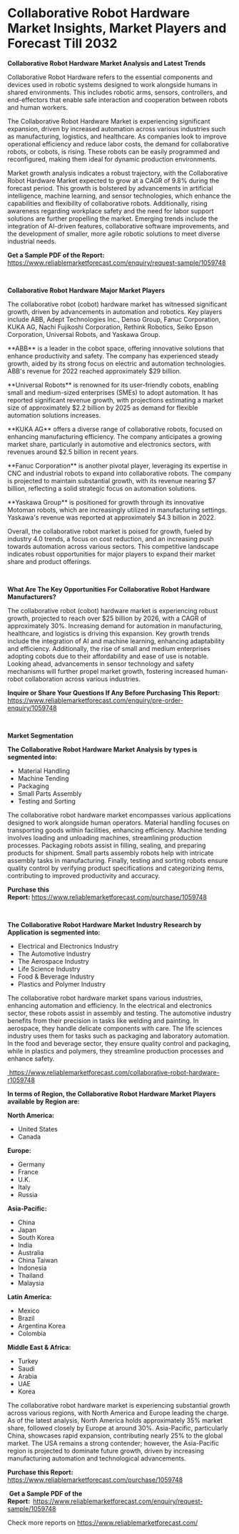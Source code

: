 <p><h1>Collaborative Robot Hardware Market Insights, Market Players and Forecast Till 2032</h1></p><p><strong>Collaborative Robot Hardware Market Analysis and Latest Trends</strong></p>
<p><p>Collaborative Robot Hardware refers to the essential components and devices used in robotic systems designed to work alongside humans in shared environments. This includes robotic arms, sensors, controllers, and end-effectors that enable safe interaction and cooperation between robots and human workers. </p><p>The Collaborative Robot Hardware Market is experiencing significant expansion, driven by increased automation across various industries such as manufacturing, logistics, and healthcare. As companies look to improve operational efficiency and reduce labor costs, the demand for collaborative robots, or cobots, is rising. These robots can be easily programmed and reconfigured, making them ideal for dynamic production environments.</p><p>Market growth analysis indicates a robust trajectory, with the Collaborative Robot Hardware Market expected to grow at a CAGR of 9.8% during the forecast period. This growth is bolstered by advancements in artificial intelligence, machine learning, and sensor technologies, which enhance the capabilities and flexibility of collaborative robots. Additionally, rising awareness regarding workplace safety and the need for labor support solutions are further propelling the market. Emerging trends include the integration of AI-driven features, collaborative software improvements, and the development of smaller, more agile robotic solutions to meet diverse industrial needs.</p></p>
<p><strong>Get a Sample PDF of the Report:&nbsp;</strong> <a href="https://www.reliablemarketforecast.com/enquiry/request-sample/1059748?utm_campaign=2781&utm_medium=2&utm_source=Github&utm_content=ia&utm_term=22032025&utm_id=collaborative-robot-hardware">https://www.reliablemarketforecast.com/enquiry/request-sample/1059748</a></p>
<p>&nbsp;</p>
<p><strong>Collaborative Robot Hardware Major Market Players</strong></p>
<p><p>The collaborative robot (cobot) hardware market has witnessed significant growth, driven by advancements in automation and robotics. Key players include ABB, Adept Technologies Inc., Denso Group, Fanuc Corporation, KUKA AG, Nachi Fujikoshi Corporation, Rethink Robotics, Seiko Epson Corporation, Universal Robots, and Yaskawa Group.</p><p>**ABB** is a leader in the cobot space, offering innovative solutions that enhance productivity and safety. The company has experienced steady growth, aided by its strong focus on electric and automation technologies. ABB's revenue for 2022 reached approximately $29 billion.</p><p>**Universal Robots** is renowned for its user-friendly cobots, enabling small and medium-sized enterprises (SMEs) to adopt automation. It has reported significant revenue growth, with projections estimating a market size of approximately $2.2 billion by 2025 as demand for flexible automation solutions increases.</p><p>**KUKA AG** offers a diverse range of collaborative robots, focused on enhancing manufacturing efficiency. The company anticipates a growing market share, particularly in automotive and electronics sectors, with revenues around $2.5 billion in recent years.</p><p>**Fanuc Corporation** is another pivotal player, leveraging its expertise in CNC and industrial robots to expand into collaborative robots. The company is projected to maintain substantial growth, with its revenue nearing $7 billion, reflecting a solid strategic focus on automation solutions.</p><p>**Yaskawa Group** is positioned for growth through its innovative Motoman robots, which are increasingly utilized in manufacturing settings. Yaskawa's revenue was reported at approximately $4.3 billion in 2022.</p><p>Overall, the collaborative robot market is poised for growth, fueled by industry 4.0 trends, a focus on cost reduction, and an increasing push towards automation across various sectors. This competitive landscape indicates robust opportunities for major players to expand their market share and product offerings.</p></p>
<p>&nbsp;</p>
<p><strong>What Are The Key Opportunities For Collaborative Robot Hardware Manufacturers?</strong></p>
<p><p>The collaborative robot (cobot) hardware market is experiencing robust growth, projected to reach over $25 billion by 2026, with a CAGR of approximately 30%. Increasing demand for automation in manufacturing, healthcare, and logistics is driving this expansion. Key growth trends include the integration of AI and machine learning, enhancing adaptability and efficiency. Additionally, the rise of small and medium enterprises adopting cobots due to their affordability and ease of use is notable. Looking ahead, advancements in sensor technology and safety mechanisms will further propel market growth, fostering increased human-robot collaboration across various industries.</p></p>
<p><strong>Inquire or Share Your Questions If Any Before Purchasing This Report:</strong> <a href="https://www.reliablemarketforecast.com/enquiry/pre-order-enquiry/1059748?utm_campaign=2781&utm_medium=2&utm_source=Github&utm_content=ia&utm_term=22032025&utm_id=collaborative-robot-hardware">https://www.reliablemarketforecast.com/enquiry/pre-order-enquiry/1059748</a></p>
<p>&nbsp;</p>
<p><strong>Market Segmentation</strong></p>
<p><strong>The Collaborative Robot Hardware Market Analysis by types is segmented into:</strong></p>
<p><ul><li>Material Handling</li><li>Machine Tending</li><li>Packaging</li><li>Small Parts Assembly</li><li>Testing and Sorting</li></ul></p>
<p><p>The collaborative robot hardware market encompasses various applications designed to work alongside human operators. Material handling focuses on transporting goods within facilities, enhancing efficiency. Machine tending involves loading and unloading machines, streamlining production processes. Packaging robots assist in filling, sealing, and preparing products for shipment. Small parts assembly robots help with intricate assembly tasks in manufacturing. Finally, testing and sorting robots ensure quality control by verifying product specifications and categorizing items, contributing to improved productivity and accuracy.</p></p>
<p><strong>Purchase this Report:&nbsp;</strong><a href="https://www.reliablemarketforecast.com/purchase/1059748?utm_campaign=2781&utm_medium=2&utm_source=Github&utm_content=ia&utm_term=22032025&utm_id=collaborative-robot-hardware">https://www.reliablemarketforecast.com/purchase/1059748</a></p>
<p>&nbsp;</p>
<p><strong>The Collaborative Robot Hardware Market Industry Research by Application is segmented into:</strong></p>
<p><ul><li>Electrical and Electronics Industry</li><li>The Automotive Industry</li><li>The Aerospace Industry</li><li>Life Science Industry</li><li>Food & Beverage Industry</li><li>Plastics and Polymer Industry</li></ul></p>
<p><p>The collaborative robot hardware market spans various industries, enhancing automation and efficiency. In the electrical and electronics sector, these robots assist in assembly and testing. The automotive industry benefits from their precision in tasks like welding and painting. In aerospace, they handle delicate components with care. The life sciences industry uses them for tasks such as packaging and laboratory automation. In the food and beverage sector, they ensure quality control and packaging, while in plastics and polymers, they streamline production processes and enhance safety.</p></p>
<p><a href="https://www.reliablemarketforecast.com/collaborative-robot-hardware-r1059748?utm_campaign=2781&utm_medium=2&utm_source=Github&utm_content=ia&utm_term=22032025&utm_id=collaborative-robot-hardware">&nbsp;https://www.reliablemarketforecast.com/collaborative-robot-hardware-r1059748</a></p>
<p><strong>In terms of Region, the Collaborative Robot Hardware Market Players available by Region are:</strong></p>
<p>
    <p> <strong> North America: </strong>
        <ul>
            <li>United States</li>
            <li>Canada</li>
        </ul>
        </p> 
    <p> <strong> Europe: </strong>
        <ul>
            <li>Germany</li>
            <li>France</li>
            <li>U.K.</li>
            <li>Italy</li>
            <li>Russia</li>
        </ul>
        </p> 
    <p> <strong> Asia-Pacific: </strong>
        <ul>
            <li>China</li>
            <li>Japan</li>
            <li>South Korea</li>
            <li>India</li>
            <li>Australia</li>
            <li>China Taiwan</li>
            <li>Indonesia</li>
            <li>Thailand</li>
            <li>Malaysia</li>
        </ul>
        </p> 
    <p> <strong> Latin America: </strong>
        <ul>
            <li>Mexico</li>
            <li>Brazil</li>
            <li>Argentina Korea</li>
            <li>Colombia</li>
        </ul>
        </p> 
    <p> <strong> Middle East & Africa: </strong>
        <ul>
            <li>Turkey</li>
            <li>Saudi</li>
            <li>Arabia</li>
            <li>UAE</li>
            <li>Korea</li>
        </ul>
    </p>
    </p>
<p><p>The collaborative robot hardware market is experiencing substantial growth across various regions, with North America and Europe leading the charge. As of the latest analysis, North America holds approximately 35% market share, followed closely by Europe at around 30%. Asia-Pacific, particularly China, showcases rapid expansion, contributing nearly 25% to the global market. The USA remains a strong contender; however, the Asia-Pacific region is projected to dominate future growth, driven by increasing manufacturing automation and technological advancements.</p></p>
<p><strong>Purchase this Report: </strong><a href="https://www.reliablemarketforecast.com/purchase/1059748?utm_campaign=2781&utm_medium=2&utm_source=Github&utm_content=ia&utm_term=22032025&utm_id=collaborative-robot-hardware">https://www.reliablemarketforecast.com/purchase/1059748</a></p>
<p>&nbsp;<strong>Get a Sample PDF of the Report:&nbsp;&nbsp;</strong><a href="https://www.reliablemarketforecast.com/enquiry/request-sample/1059748?utm_campaign=2781&utm_medium=2&utm_source=Github&utm_content=ia&utm_term=22032025&utm_id=collaborative-robot-hardware">https://www.reliablemarketforecast.com/enquiry/request-sample/1059748</a></p>
<p><strong></strong></p>
<p>Check more reports on <a href="https://www.reliablemarketforecast.com/?utm_campaign=2781&utm_medium=2&utm_source=Github&utm_content=ia&utm_term=22032025&utm_id=collaborative-robot-hardware">https://www.reliablemarketforecast.com/</a></p>